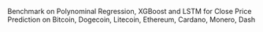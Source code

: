 Benchmark on Polynominal Regression, XGBoost and LSTM for Close Price Prediction on Bitcoin, Dogecoin, Litecoin, Ethereum, Cardano, Monero, Dash

